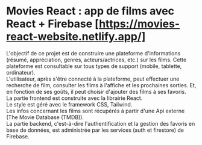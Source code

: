# Movies React : app de films avec React + Firebase [https://movies-react-website.netlify.app/]

L'objectif de ce projet est de construire une plateforme d'informations (résumé, appréciation, genres, acteurs/actrices, etc.) sur les films. Cette plateforme est consultable sur tous types de support (mobile, tablette, ordinateur).\
L'utilisateur, après s'être connecté à la plateforme, peut effectuer une recherche de film, consulter les films à l'affiche et les prochaines sorties. Et, en fonction de ses goûts, il peut choisir d'ajouter des films à ses favoris.\
La partie frontend est construite avec la librairie React.\
Le style est géré avec le framework CSS, Tailwind.\
Les infos concernant les films sont récupérés à partir d'une Api externe (The Movie Database (TMDB)).\
La partie backend, c'est-à-dire l'authentification et la gestion des favoris en base de données, est administrée par les services (auth et firestore) de Firebase.
